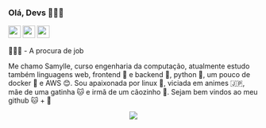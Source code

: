 ### Olá, Devs 🌈👋🏻

<p><a href="https://twitter.com/samyevel"><img src="https://img.shields.io/badge/-twitter-blueviolet" height=25></a> <a href="https://www.linkedin.com/in/samylle-sales-4407a9160/"><img src="https://img.shields.io/badge/-Linkedin-blue" height=25></a>  <a href="https://www.samyev.me/"><img src="https://img.shields.io/badge/samyev-.me-violet" height=25></a></p>

👩🏻‍💻 - A procura de job

Me chamo Samylle, curso engenharia da computação, atualmente estudo também linguagens web, frontend 🦄 e backend 🐴, python 🐍, um pouco de docker 🐳 e AWS 😊. Sou apaixonada por linux 🐧, viciada em animes 🇯🇵, mãe de uma gatinha 🐱 e irmã de um cãozinho 🐶. Sejam bem vindos ao meu github 🐱 + 🐙
 
<p align="center"><img src="https://4.bp.blogspot.com/-4bfB7R9-HQk/WN0E7_pfj5I/AAAAAAAAa-k/otCFwuYwQKMJbN6JPpEjxfYhnR8aQr43QCLcB/s1600/20%2BGifs%2BStar%2BWars%2B3.gif"></p>
